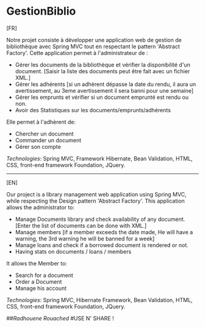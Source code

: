 # GestionBiblio

[FR]

Notre projet consiste à développer une application web de gestion de bibliothèque avec Spring MVC tout en respectant le pattern 'Abstract Factory'.
Cette application permet à l'administrateur de :

+ Gérer les documents de la bibliothèque et vérifier la disponibilité d'un document. [Saisir la liste des documents peut être fait avec un fichier XML.]
+ Gérer les adhérents [si un adhèrent dépasse la date du rendu, il aura un avertissement, au 3eme avertissement il sera banni pour une semaine]
+ Gérer les emprunts et vérifier si un document emprunté est rendu ou non.
+ Avoir des Statistiques sur les documents/emprunts/adhérents 

Elle permet à l'adhèrent de:

+ Chercher un document 
+ Commander un document
+ Gérer son compte

*Technologies*: Spring MVC, Framework Hibernate, Bean Validation, HTML, CSS, front-end framework Foundation, JQuery.

-------------------------------------------------------------------------------------

[EN]

Our project is a library management web application using Spring MVC, while respecting the Design pattern 'Abstract Factory'.
This application allows the administrator to:

+ Manage Documents library and check availability of any document. [Enter the list of documents can be done with XML.]
+ Manage members [if a member exceeds the date made, He will have a warning, the 3rd warning he will be banned for a week]
+ Manage loans and check if a borrowed document is rendered or not.
+ Having stats on documents / loans / members

It allows the Member to:

+ Search for a document
+ Order a Document
+ Manage his account

*Technologies*: Spring MVC, Hibernate Framework, Bean Validation, HTML, CSS, front-end framework Foundation, JQuery.


##*Radhouene Rouached*
#USE N' SHARE !


